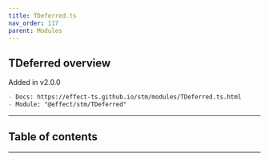 ```yaml
---
title: TDeferred.ts
nav_order: 117
parent: Modules
---
```


## TDeferred overview

Added in v2.0.0

```md
- Docs: https://effect-ts.github.io/stm/modules/TDeferred.ts.html
- Module: "@effect/stm/TDeferred"
```

---

<h2 class="text-delta">Table of contents</h2>

---
